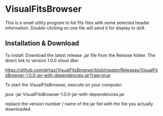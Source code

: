 # VisualFitsBrowser

This is a small utility program to list fits files with some selected header information. 
Double-clicking on one file will send it for display to ds9.

## Installation & Download
To install:
Download the latest release .jar file from the Release folder. The direct link to version 1.0.0 shoul dbe:

https://github.com/drhaz/VisualFitsBrowser/blob/master/Releases/VisualFitsBrowser-1.0.0-jar-with-dependencies.jar?raw=true


To start the VisualFitsBrowser, execute on your computer:

 java -jar VisualFitsBrowser-1.0.0-jar-with-dependencies.jar 

replace the version number / name of the jar fiel with the file you actually downloaded. 
